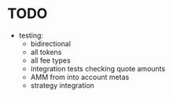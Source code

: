 # TODO

- testing:
  - bidirectional
  - all tokens
  - all fee types
  - integration tests checking quote amounts
  - AMM from into account metas
  - strategy integration